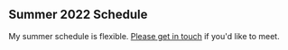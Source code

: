 ## Summer 2022 Schedule

My summer schedule is flexible. [Please get in touch](mailto:lriley@ursinus.edu) if you'd like to meet.

<!-- ![Schedule](/assets/img/schedule.png) 

To set up meetings for help or advising, use my [Bookings page](https://outlook.office365.com/owa/calendar/LewRileyOfficeHours@ursinuscollege365.onmicrosoft.com/bookings/). I am unavailable at times shown in red and blue. -->
